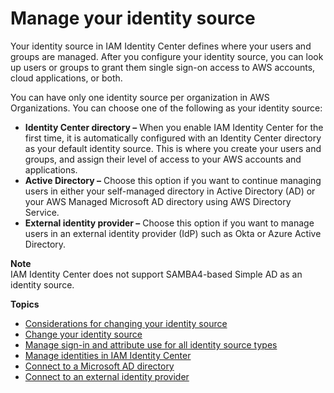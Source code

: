 # Manage your identity source<a name="manage-your-identity-source"></a>

Your identity source in IAM Identity Center defines where your users and groups are managed\. After you configure your identity source, you can look up users or groups to grant them single sign\-on access to AWS accounts, cloud applications, or both\.

You can have only one identity source per organization in AWS Organizations\. You can choose one of the following as your identity source: 


+ **Identity Center directory –** When you enable IAM Identity Center for the first time, it is automatically configured with an Identity Center directory as your default identity source\. This is where you create your users and groups, and assign their level of access to your AWS accounts and applications\. 
+ **Active Directory –** Choose this option if you want to continue managing users in either your self\-managed directory in Active Directory \(AD\) or your AWS Managed Microsoft AD directory using AWS Directory Service\. 
+ **External identity provider –** Choose this option if you want to manage users in an external identity provider \(IdP\) such as Okta or Azure Active Directory\. 

**Note**  
IAM Identity Center does not support SAMBA4\-based Simple AD as an identity source\.

**Topics**
+ [Considerations for changing your identity source](manage-your-identity-source-considerations.md)
+ [Change your identity source](manage-your-identity-source-change.md)
+ [Manage sign\-in and attribute use for all identity source types](manage-your-identity-source-attribute-use.md)
+ [Manage identities in IAM Identity Center](manage-your-identity-source-sso.md)
+ [Connect to a Microsoft AD directory](manage-your-identity-source-ad.md)
+ [Connect to an external identity provider](manage-your-identity-source-idp.md)